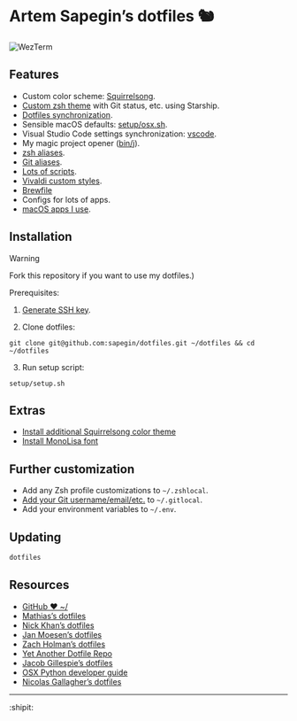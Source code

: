 # Artem Sapegin’s dotfiles 🐿️

![WezTerm](https://github.com/sapegin/squirrelsong/raw/master/themes/WezTerm/screenshot-dark.jpg)

## Features

- Custom color scheme: [Squirrelsong](https://github.com/sapegin/dotfiles/tree/master/colors).
- [Custom zsh theme](https://github.com/sapegin/dotfiles/blob/master/tilde/.starship.toml) with Git status, etc. using Starship.
- [Dotfiles synchronization](https://github.com/sapegin/dotfiles/blob/master/bin/lib/sync-dotfiles).
- Sensible macOS defaults: [setup/osx.sh](https://github.com/sapegin/dotfiles/blob/master/setup/osx.sh).
- Visual Studio Code settings synchronization: [vscode](https://github.com/sapegin/dotfiles/tree/master/vscode).
- My magic project opener ([bin/j](https://github.com/sapegin/dotfiles/blob/master/bin/j)).
- [zsh aliases](https://github.com/sapegin/dotfiles/blob/master/zsh/aliases.zsh).
- [Git aliases](https://github.com/sapegin/dotfiles/blob/master/tilde/.gitconfig).
- [Lots of scripts](https://github.com/sapegin/dotfiles/tree/master/bin).
- [Vivaldi custom styles](https://github.com/sapegin/dotfiles/tree/master/vivaldi).
- [Brewfile](https://github.com/sapegin/dotfiles/tree/master/tilde/Brewfile)
- Configs for lots of apps.
- [macOS apps I use](https://github.com/sapegin/dotfiles/wiki/OS-X-Apps).

## Installation

> [!WARNING]
> Fork this repository if you want to use my dotfiles.)

Prerequisites:

1. [Generate SSH key](https://docs.github.com/en/authentication/connecting-to-github-with-ssh/generating-a-new-ssh-key-and-adding-it-to-the-ssh-agent).

2. Clone dotfiles:

```shell
git clone git@github.com:sapegin/dotfiles.git ~/dotfiles && cd ~/dotfiles
```

3. Run setup script:

```shell
setup/setup.sh
```

## Extras

- [Install additional Squirrelsong color theme](https://sapegin.me/squirrelsong/)
- [Install MonoLisa font](https://www.monolisa.dev/)

## Further customization

- Add any Zsh profile customizations to `~/.zshlocal`.
- [Add your Git username/email/etc.](./setup#separate-git-identity-for-work-repositories) to `~/.gitlocal`.
- Add your environment variables to `~/.env`.

## Updating

```bash
dotfiles
```

## Resources

- [GitHub ❤ ~/](http://dotfiles.github.io/)
- [Mathias’s dotfiles](https://github.com/mathiasbynens/dotfiles)
- [Nick Khan’s dotfiles](https://github.com/nicksp/dotfiles)
- [Jan Moesen’s dotfiles](https://github.com/janmoesen/tilde)
- [Zach Holman’s dotfiles](https://github.com/holman/dotfiles)
- [Yet Another Dotfile Repo](https://github.com/skwp/dotfiles)
- [Jacob Gillespie’s dotfiles](https://github.com/jacobwgillespie/dotfiles)
- [OSX Python developer guide](https://gist.github.com/stefanfoulis/902296)
- [Nicolas Gallagher’s dotfiles](https://github.com/necolas/dotfiles)

---

:shipit:

